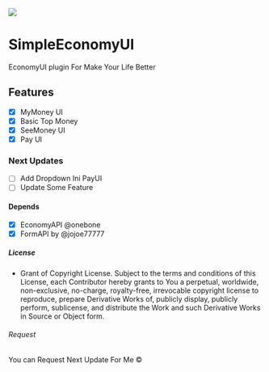 ![](https://raw.githubusercontent.com/RicardoMilos384/SimpleEconomyUI/master/icon.png)

# SimpleEconomyUI
EconomyUI plugin For Make Your Life Better

## Features

- [x] MyMoney UI
- [x] Basic Top Money
- [x] SeeMoney UI
- [x] Pay UI

### Next Updates 

- [ ] Add Dropdown Ini PayUI
- [ ] Update Some Feature 

#### Depends

- [x] EconomyAPI @onebone
- [x] FormAPI by @jojoe77777

##### License

- Grant of Copyright License. Subject to the terms and conditions of
  this License, each Contributor hereby grants to You a perpetual,
  worldwide, non-exclusive, no-charge, royalty-free, irrevocable
  copyright license to reproduce, prepare Derivative Works of,
  publicly display, publicly perform, sublicense, and distribute the
  Work and such Derivative Works in Source or Object form.

###### Request

You can Request Next Update For Me ©

